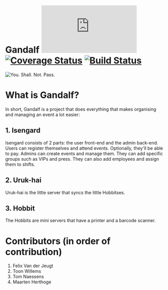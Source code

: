 Gandalf [![Analytics](https://ga-beacon.appspot.com/UA-25444917-6/ZeusWPI/gandalf/README.md?pixel)](https://github.com/igrigorik/ga-beacon) [![Coverage Status](https://coveralls.io/repos/ZeusWPI/Gandalf/badge.png?branch=master)](https://coveralls.io/r/ZeusWPI/Gandalf) [![Build Status](https://travis-ci.org/ZeusWPI/Gandalf.png?branch=master)](https://travis-ci.org/ZeusWPI/Gandalf)
=======

![You. Shall. Not. Pass.](http://www.badhaven.com/wp-content/uploads/2011/07/Gandalf-You-Shall-Not-Pass-Ian-McKellen.png)


# What is Gandalf?
In short, Gandalf is a project that does everything that makes organising and managing an event a lot easier:

## 1. Isengard
Isengard consists of 2 parts: the user front-end and the admin back-end. Users can register themselves and attend events. Optionally, they'll be able to pay. Admins can create events and manage them. They can add specific groups such as VIPs and press. They can also add employees and assign them to shifts.

## 2. Uruk-hai
Uruk-hai is the little server that syncs the little Hobbitses.

## 3. Hobbit
The Hobbits are mini servers that have a printer and a barcode scanner.

# Contributors (in order of contribution)
1. Felix Van der Jeugt
2. Toon Willems
3. Tom Naessens
4. Maarten Herthoge

